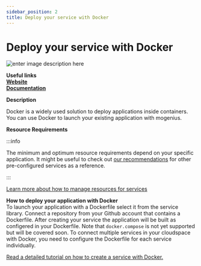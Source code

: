 ```yaml
---
sidebar_position: 2
title: Deploy your service with Docker
---
```


# Deploy your service with Docker

![enter image description here](https://api.mogenius.com/file/id/806b2ee7-da69-493f-9c11-3a10c20b866e)

**Useful links**  
**[Website](https://www.docker.com/)**  
**[Documentation](https://docs.docker.com/)**  

**Description**

Docker is a widely used solution to deploy applications inside containers. You can use Docker to launch your existing application with mogenius.

**Resource Requirements**

:::info

The minimum and optimum resource requirements depend on your specific application. It might be useful to check out [our recommendations](./../cloud-management/resource-management.md) for other pre-configured services as a reference.

:::

[Learn more about how to manage resources for services](./../cloud-management/resource-management.md)

**How to deploy your application with Docker**  
To launch your application with a Dockerfile select it from the service library. Connect a repository from your Github account that contains a Dockerfile. After creating your service the application will be built as configered in your Dockerfile. Note that `docker.compose` is not yet supported but will be covered soon. To connect multiple services in your cloudspace with Docker, you need to configure the Dockerfile for each service individually.  

[Read a detailed tutorial on how to create a service with Docker.](./../tutorials/how-to-deploy-docker-in-the-cloud.md)